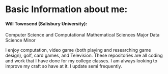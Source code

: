 # Basic Information about me:
#### Will Townsend (Salisbury University):
Computer Science and Computational Mathematical Sciences Major
Data Science Minor

I enjoy computation, video game (both playing and researching game design), golf, card games, and Television.
These repositories are all coding and work that I have done for my college classes.
I am always looking to improve my craft so have at it. I update semi frequently.
